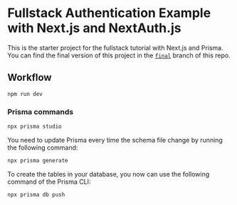 # Fullstack Authentication Example with Next.js and NextAuth.js

This is the starter project for the fullstack tutorial with Next.js and Prisma. You can find the final version of this project in the [`final`](https://github.com/prisma/blogr-nextjs-prisma/tree/final) branch of this repo.

## Workflow

```shell
npm run dev
```

### Prisma commands

```txt
npx prisma studio
```

You need to update Prisma every time the schema file change by running the following command:

```txt
npx prisma generate
```

To create the tables in your database, you now can use the following command of the Prisma CLI:

```txt
npx prisma db push
```

